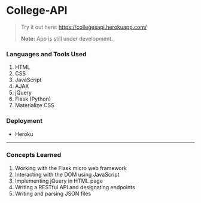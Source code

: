# College-API

> Try it out here: https://collegesapi.herokuapp.com/
>
> **Note:** App is still under development.

### Languages and Tools Used
1. HTML
2. CSS
3. JavaScript
4. AJAX
5. jQuery
6. Flask (Python)
7. Materialize CSS

### Deployment
+ Heroku

---
### Concepts Learned
1. Working with the Flask micro web framework 
2. Interacting with the DOM using JavaScript
3. Implementing jQuery in HTML page
4. Writing a RESTful API and designating endpoints
5. Writing and parsing JSON files
